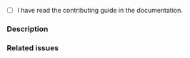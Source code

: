 <!-- Thank you for contributing to Moe! Please ensure you've read the contributing guide in the documentation and check the below box to acknowledge you have done so.-->
- [ ] I have read the contributing guide in the documentation.

<!-- Description of the changes this pull request makes. -->
### Description

<!-- Refer to any related issues here. -->
### Related issues

<!-- If the pull request is still a WIP, please mark the pull request as a draft. If you'd like to request a review while it's a draft, you can do so under the `Reviewers` pane in the top right of the pull request.-->
